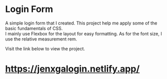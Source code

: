# Login Form

A simple login form that I created.
This project help me apply some of the basic fundamentals of CSS.  
I mainly use Flexbox for the layout for easy formatting.
As for the font size, I use the relative measurement rem.

Visit the link below to view the project. 
# https://jenxgalogin.netlify.app/

